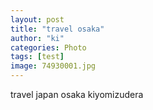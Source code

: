 ```yaml
---
layout: post
title: "travel osaka"
author: "ki"
categories: Photo
tags: [test]
image: 74930001.jpg
---
```


travel japan osaka kiyomizudera
